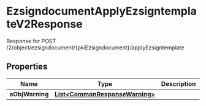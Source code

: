 

# EzsigndocumentApplyEzsigntemplateV2Response

Response for POST /2/object/ezsigndocument/{pkiEzsigndocument}/applyEzsigntemplate

## Properties

| Name | Type | Description | Notes |
|------------ | ------------- | ------------- | -------------|
|**aObjWarning** | [**List&lt;CommonResponseWarning&gt;**](CommonResponseWarning.md) |  |  [optional] |



